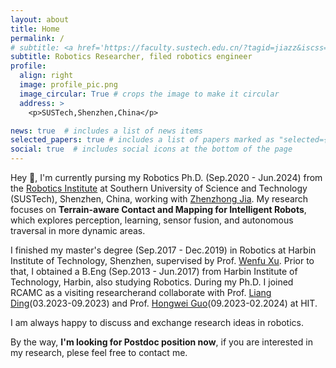 ```yaml
---
layout: about
title: Home
permalink: /
# subtitle: <a href='https://faculty.sustech.edu.cn/?tagid=jiazz&iscss=1&snapid=1&orderby=date&go=1'>Robot Mobility & Manipulation (ROMA) Lab - SUSTech</a> 
subtitle: Robotics Researcher, filed robotics engineer
profile:
  align: right
  image: profile_pic.png
  image_circular: True # crops the image to make it circular
  address: >
    <p>SUSTech,Shenzhen,China</p>

news: true  # includes a list of news items
selected_papers: true # includes a list of papers marked as "selected={true}"
social: true  # includes social icons at the bottom of the page
---
```

 
Hey 👋, I'm currently pursing my Robotics Ph.D. (Sep.2020 - Jun.2024) from the [Robotics Institute](https://mee.sustech.edu.cn/en/) at Southern University of Science and Technology (SUSTech), Shenzhen, China, working with [Zhenzhong Jia](https://mee.sustech.edu.cn/2019/jiaoshou4_0930/842.html).
My research focuses on **Terrain-aware Contact and Mapping for Intelligent Robots**, which explores perception, learning, sensor fusion, and autonomous traversal in more dynamic areas.
<!-- My goal: Towards Pervasive Robotics and Artificial Intelligence -->

<!-- I graduated with an Mphil from the  -->
I finished my master's degree (Sep.2017 - Dec.2019) in Robotics at Harbin Institute of Technology, Shenzhen, supervised by Prof. [Wenfu Xu](http://faculty.hitsz.edu.cn/xuwenfu).
Prior to that, I obtained a B.Eng (Sep.2013 - Jun.2017) from Harbin Institute of Technology, Harbin, also studying Robotics.
During my Ph.D. I joined RCAMC as a visiting researcherand collaborate with Prof. [Liang Ding](https://homepage.hit.edu.cn/liangding)(03.2023-09.2023) and Prof. [Hongwei Guo](https://homepage.hit.edu.cn/guohongwei?lang=zh)(09.2023-02.2024) at HIT.
<!-- During my Ph.D. I collaborate with the [MetaSLAM](https://metaslam.github.io/) by Prof. Peng Yin at GairLab.  -->
<!-- ([HITSZ](http://en.hitsz.edu.cn/)) -->
<!-- ([HIT](http://www.hit.edu.cn/))-->


I am always happy to discuss and exchange research ideas in robotics.
<!-- **You can check my reseach [TAIL Robots](https://tailrobot.github.io/) for the latest news and more details.** -->
By the way, **I'm looking for Postdoc position now**, if you are interested in my research, plese feel free to contact me.




<!-- My research focues includes: dynamic perception in complex surroundings integrated learning manner and interaction-aware navigation for spatial AI form contact-based sensors. -->
<!-- My research goal is to implement human-level intelligient robots that can traveling more dynamic areas, which can help to create a better future and enjoy this process. 
I am broadly interested in Robotics, Computer Vision and Machine Learning. Specifically, my research focuses on robot perception, robot learning, and autonomous navigation. My group explores the use of computer vision, machine learning, estimation, probabilistic inference, kinematics and dynamics to develop autonomous systems in ground, air, and space applications.-->

<!-- I am doing my Ph.D. in robotics at the Robotic Systems Lab at **ETH Zurich** and the **Max Planck Institute** for Intelligent Systems, co-advised by Marco Hutter and Georg Martius.
My research focuses on **Learning Perception and Navigation for Legged Robots**.

During my Bachelor's, I worked at the chair for **High Performance Humanoid Technologies** with Prof. Tamim Asfour (KIT, Germany) and conducted my Bachelor's Thesis with Prof. Takamitsu Matsubara in Japan (NAIST, Japan).
I worked as a **Collaborative Robotics Engineer** at SEW-Eurodrive before starting my Master's in **Robotics Systems and Control** at ETH Zurich. Throughout my Master's I was supervised by Prof. Roland Siegwart and spent most of my time at the **Autonmous Systems Lab**.

During my Ph.D. I joined **NASA's Jet Propulsion Laboratory** as a visiting researcher and continuously collaborate with the Dynamic Robotic Systems Group by Prof. Maurice Fallon at **University of Oxford**.
 -->